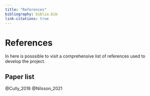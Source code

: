 ```yaml
---
title: "References"
bibliography: biblio.bib
link-citations: true
---
```


# References
In here is posssible to visit a comprehensive list of references used to develop the project.

## Paper list

@Cully_2018
@Nilsson_2021